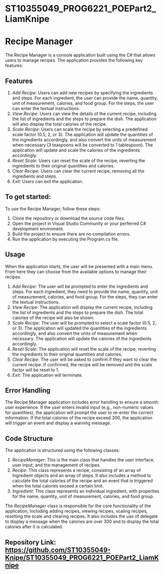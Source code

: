 # ST10355049_PROG6221_POEPart2_LiamKnipe

# Recipe Manager
The Recipe Manager is a console application built using the C# that allows users to manage recipes. The application provides the following key features:

## Features

1. *Add Recipe*: Users can add new recipes by specifying the ingredients and steps. For each ingredient, the user can provide the name, quantity, unit of measurement, calories, and food group. For the steps, the user can enter the textual instructions.
2. *View Recipe*: Users can view the details of the current recipe, including the list of ingredients and the steps to prepare the dish. The application will also display the total calories of the recipe.
3. *Scale Recipe*: Users can scale the recipe by selecting a predefined scale factor (0.5, 2, or 3). The application will update the quantities of the ingredients accordingly, and also convert the units of measurement when necessary (3 teaspoons will be converted to 1 tablespoon). The application will update and scale the calories of the ingredients accordingly.
4. *Reset Scale*: Users can reset the scale of the recipe, reverting the ingredients to their original quantities and calories.
5. *Clear Recipe*: Users can clear the current recipe, removing all the ingredients and steps.
6. *Exit*: Users can exit the application.

## To get started:

To use the Recipe Manager, follow these steps:
1. Clone the repository or download the source code files.
2. Open the project in Visual Studio Community or your perferred C# development enviroment.
3. Build the project to ensure there are no compilation errors.
4. Run the application by executing the Program.cs file.

## Usage

When the application starts, the user will be presented with a main menu. From here they can choose from the available options to manage their recipes.
1. *Add Recipe*: The user will be prompted to enter the ingredients and steps. For each ingredient, they need to provide the name, quantity, unit of measurement, calories, and food group. For the steps, they can enter the textual instructions.
2. *View Recipe*: The application will display the current recipe, including the list of ingredients and the steps to prepare the dish. The total calories of the recipe will also be shown.
3. *Scale Recipe*: The user will be prompted to select a scale factor (0.5, 2, or 3). The application will updated the quantities of the ingredients accordingly, and also convert the units of measurement when necessary. The application will update the calories of the ingredients accordingly.
4. *Reset Scale*: The application will reset the scale of the recipe, reverting the ingredients to their original quantities and calories.
5. *Clear Recipe*: The user will be asked to confirm if they want to clear the current recipe. If confirmed, the recipe will be removed and the scale factor will be reset to 1.
6. *Exit*: The application will terminate.

## Error Handling

The Recipe Manager application includes error handling to ensure a smooth user experience. If the user enters invalid input (e.g., non-numeric values for quantities), the application will prompt the user to re-enter the correct information. If the total calories of the recipe exceed 300, the application will trigger an event and display a warning message.

## Code Structure

The application is structured using the following classes:
1. *RecipeManager*: This is the main class that handles the user interface, user input, and the management of recipes.
2. *Recipe*: This class represents a recipe, consisting of an array of Ingredient objects and an array of steps. It also includes a method to calculate the total calories of the recipe and an event that is triggered when the total calories exceed a certain limit.
3. *Ingredient*: This class represents an individual ingredient, with properties for the name, quantity, unit of measurement, calories, and food group.

The *RecipeManager* class is responsible for the core functionality of the application, including adding recipes, viewing recipes, scaling recipes, resetting the scale and clearing recipes. It also includes the use of delegate to display a message when the calories are over 300 and to display the total calories after it is calculated.

## Repository Link: https://github.com/ST10355049-Knipe/ST10355049_PROG6221_POEPart2_LiamKnipe
